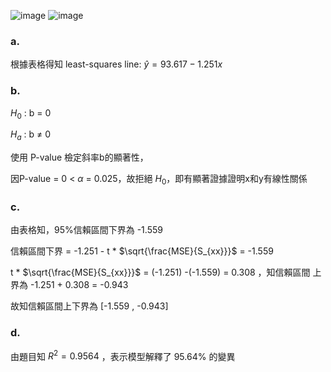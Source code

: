![image](https://github.com/user-attachments/assets/cec652e9-a71c-4c80-97cd-4eea2f1e9aca)
![image](https://github.com/user-attachments/assets/743e15c0-8f22-4376-a26e-2253172655e9)


### a. 

根據表格得知 least-squares line: $\hat{y} = 93.617 - 1.251x$


### b. 

$H_0$ : b = 0

$H_a$ : b $\ne$ 0

使用 P-value 檢定斜率b的顯著性，

因P-value = 0 < $\alpha$ = 0.025，故拒絕 $H_0$，即有顯著證據證明x和y有線性關係



### c. 

由表格知，95%信賴區間下界為 -1.559

信賴區間下界 = -1.251 - t * $\sqrt{\frac{MSE}{S_{xx}}}$ = -1.559

t * $\sqrt{\frac{MSE}{S_{xx}}}$ =   (-1.251) -(-1.559) = 0.308 ，知信賴區間 上界為 -1.251 + 0.308 = -0.943

故知信賴區間上下界為 [-1.559 , -0.943]

### d. 

由題目知 $R^2 = 0.9564$ ，表示模型解釋了 95.64% 的變異

